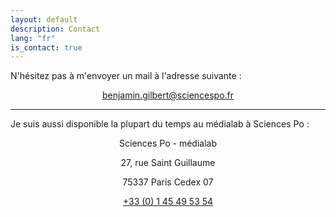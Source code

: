 ```yaml
---
layout: default
description: Contact
lang: "fr"
is_contact: true
---
```


<div style="text-align: justify">

<p> N'hésitez pas à m'envoyer un mail à l'adresse suivante : </p>

<p style="text-align:center"><a href = "mailto:benjamin.gilbert@sciencespo.fr">benjamin.gilbert@sciencespo.fr</a></p>

</div>

---

<div style="text-align: justify">

<p> Je suis aussi disponible la plupart du temps au médialab à Sciences Po :</p>

<p style="text-align:center">Sciences Po - médialab</p>

<p style="text-align:center">27, rue Saint Guillaume</p>

<p style="text-align:center">75337 Paris Cedex 07</p>

<p style="text-align:center"><a href = "tel:+330145495354">+33 (0) 1 45 49 53 54</a></p>

</div>